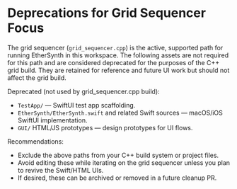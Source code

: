 # Deprecations for Grid Sequencer Focus

The grid sequencer (`grid_sequencer.cpp`) is the active, supported path for running EtherSynth in this workspace. The following assets are not required for this path and are considered deprecated for the purposes of the C++ grid build. They are retained for reference and future UI work but should not affect the grid build.

Deprecated (not used by grid_sequencer.cpp build):
- `TestApp/` — SwiftUI test app scaffolding.
- `EtherSynth/EtherSynth.swift` and related Swift sources — macOS/iOS SwiftUI implementation.
- `GUI/` HTML/JS prototypes — design prototypes for UI flows.

Recommendations:
- Exclude the above paths from your C++ build system or project files.
- Avoid editing these while iterating on the grid sequencer unless you plan to revive the Swift/HTML UIs.
- If desired, these can be archived or removed in a future cleanup PR.

